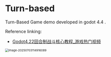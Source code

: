 # Turn-based
Turn-Based Game demo developed in godot 4.4 .



Reference linking:

+  [Godot4.22回合制战斗核心教程_游戏热门视频](https://www.bilibili.com/video/BV1xbvQeBEoD/?vd_source=565abf061bdee250d62ef3d5a3f2e1e3) 



<img src="https://cdn.jsdelivr.net/gh/KuiMian/NoteImage@master/2025/07/upgit_20250703_image-20250703114916089.png" alt="image-20250703114916089" style="zoom:67%;" />
